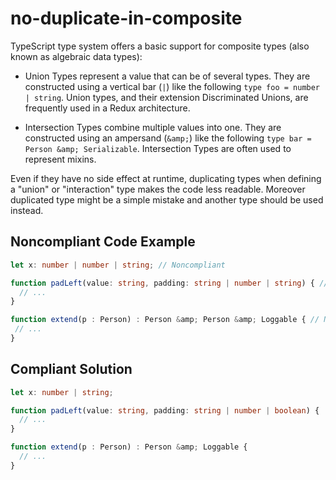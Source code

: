 # no-duplicate-in-composite

TypeScript type system offers a basic support for composite types (also known as algebraic data types):

- Union Types represent a value that can be of several types. They are constructed using a vertical bar (`|`) like the
following `type foo = number | string`. Union types, and their extension Discriminated Unions, are frequently used in a Redux
architecture.

- Intersection Types combine multiple values into one. They are constructed using an ampersand (`&amp;`) like the following
`type bar = Person &amp; Serializable`. Intersection Types are often used to represent mixins.

Even if they have no side effect at runtime, duplicating types when defining a "union" or "interaction" type makes the code less readable. Moreover
duplicated type might be a simple mistake and another type should be used instead.

## Noncompliant Code Example

```typescript
let x: number | number | string; // Noncompliant

function padLeft(value: string, padding: string | number | string) { // Noncompliant; string is duplicated twice
  // ...
}

function extend(p : Person) : Person &amp; Person &amp; Loggable { // Noncompliant; Person is duplicated twice
 // ...
}
```
## Compliant Solution

```typescript
let x: number | string;

function padLeft(value: string, padding: string | number | boolean) {
  // ...
}

function extend(p : Person) : Person &amp; Loggable {
  // ...
}
```

